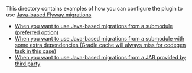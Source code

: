 This directory contains examples of how you can configure the plugin to
use [Java-based Flyway migrations](https://documentation.red-gate.com/fd/tutorial-java-based-migrations-184127624.html)

- [When you want to use Java-based migrations from a submodule (preferred option)](submodule-classes)
- [When you want to use Java-based migrations from a submodule with some extra dependencies (Gradle cache will always miss for codegen task in this case)](submodule-dependency-configuration)
- [When you want to use Java-based migrations from a JAR provided by third party](third-party-jar)
